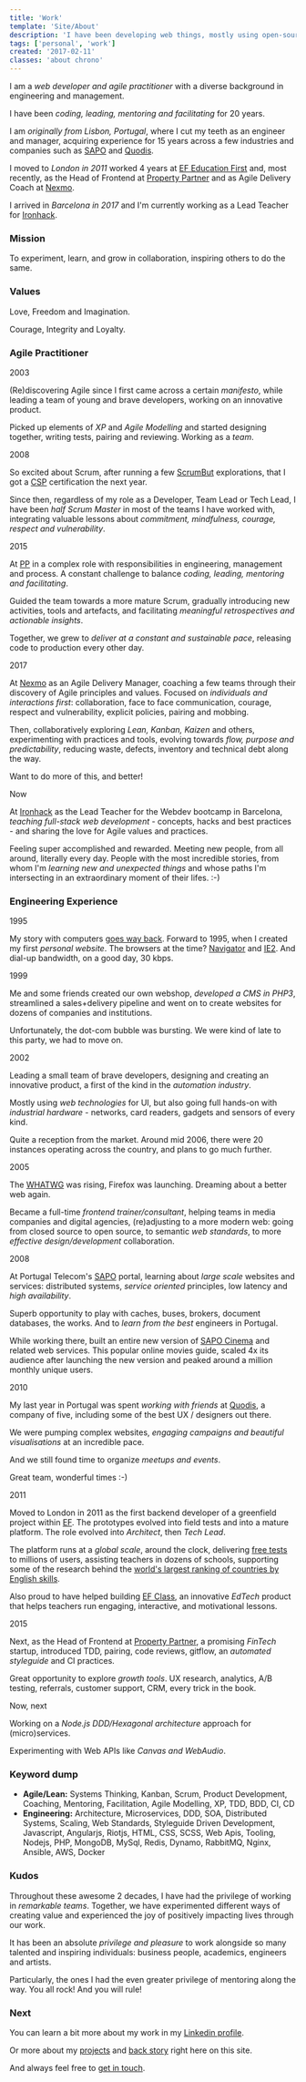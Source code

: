 ```yaml
---
title: 'Work'
template: 'Site/About'
description: 'I have been developing web things, mostly using open-source technologies, since 1995, professionally since 1999, inspired by agile principles since 2004.'
tags: ['personal', 'work']
created: '2017-02-11'
classes: 'about chrono'
---
```


I am a _web developer and agile practitioner_ with a diverse background in engineering and management.

I have been _coding, leading, mentoring and facilitating_ for 20 years.

I am _originally from Lisbon, Portugal_, where I cut my teeth as an engineer and manager, acquiring experience for 15 years across a few industries and companies such as [SAPO](https://sapo.pt) and [Quodis](http://quodis.com/).

I moved to _London in 2011_ worked 4 years at [EF Education First](http://ef.com) and, most recently, as the Head of Frontend at [Property Partner](http://propertypartner.co) and as Agile Delivery Coach at [Nexmo](https://nexmo.com).

I arrived in _Barcelona in 2017_ and I'm currently working as a Lead Teacher for [Ironhack](https://ironhack.com).

### Mission

To experiment, learn, and grow in collaboration, inspiring others to do the same.

### Values

Love, Freedom and Imagination.

Courage, Integrity and Loyalty.

### Agile Practitioner

<p class="year">2003</p>

(Re)discovering Agile since I first came across a certain _manifesto_, while leading a team of young and brave developers, working on an innovative product.

Picked up elements of _XP_ and _Agile Modelling_ and started designing together, writing tests, pairing and reviewing. Working as a _team_.

<p class="year">2008</p>

So excited about Scrum, after running a few [ScrumBut](https://www.scrum.org/resources/what-scrumbut) explorations, that I got a [CSP](https://www.scrumalliance.org/community/profile/atorgal) certification the next year.

Since then, regardless of my role as a Developer, Team Lead or Tech Lead, I have been _half Scrum Master_ in most of the teams I have worked with, integrating valuable lessons about _commitment, mindfulness, courage, respect and vulnerability_.

<p class="year">2015</p>

At [PP](https://propertypartner.co) in a complex role with responsibilities in engineering, management and process. A constant challenge to balance _coding, leading, mentoring and facilitating_.

Guided the team towards a more mature Scrum, gradually introducing new activities, tools and artefacts, and facilitating _meaningful retrospectives and actionable insights_.

Together, we grew to _deliver at a constant and sustainable pace_, releasing code to production every other day.

<p class="year">2017</p>

At [Nexmo](https://nexmo.com) as an Agile Delivery Manager, coaching a few teams through their discovery of Agile principles and values. Focused on _individuals and interactions first_: collaboration, face to face communication, courage, respect and vulnerability, explicit policies, pairing and mobbing.

Then, collaboratively exploring _Lean, Kanban, Kaizen_ and others, experimenting with practices and tools, evolving towards _flow, purpose and predictability_, reducing waste, defects, inventory and technical debt along the way.

Want to do more of this, and better!

<p class="year">Now</p>

At [Ironhack](https://ironhack.com) as the Lead Teacher for the Webdev bootcamp in Barcelona, _teaching full-stack web development_ - concepts, hacks and best practices - and sharing the love for Agile values and practices.

Feeling super accomplished and rewarded. Meeting new people, from all around, literally every day. People with the most incredible stories, from whom I'm _learning new and unexpected things_ and whose paths I'm intersecting in an extraordinary moment of their lifes. :-)

### Engineering Experience

<p class="year">1995</p>

My story with computers [goes way back](/about/story). Forward to 1995, when I created my first _personal website_. The browsers at the time? [Navigator](https://en.wikipedia.org/wiki/Netscape#Early_years) and [IE2](https://en.wikipedia.org/wiki/Internet_Explorer_2). And dial-up bandwidth, on a good day, 30 kbps.

<p class="year">1999</p>

Me and some friends created our own webshop, _developed a CMS in PHP3_, streamlined a sales+delivery pipeline and went on to create websites for dozens of companies and institutions.

Unfortunately, the dot-com bubble was bursting. We were kind of late to this party, we had to move on.

<p class="year">2002</p>

Leading a small team of brave developers, designing and creating an innovative product, a first of the kind in the _automation industry_.

Mostly using _web technologies_ for UI, but also going full hands-on with _industrial hardware_ - networks, card readers, gadgets and sensors of every kind.

Quite a reception from the market. Around mid 2006, there were 20 instances operating across the country, and plans to go much further.

<p class="year">2005</p>

The [WHATWG](https://en.wikipedia.org/wiki/WHATWG) was rising, Firefox was launching. Dreaming about a better web again.

Became a full-time _frontend trainer/consultant_, helping teams in media companies and digital agencies, (re)adjusting to a more modern web: going from closed source to open source, to semantic _web standards_, to more _effective design/development_ collaboration.

<p class="year">2008</p>

At Portugal Telecom's [SAPO](https://sapo.pt) portal, learning about _large scale_ websites and services: distributed systems, _service oriented_ principles, low latency and _high availability_.

Superb opportunity to play with caches, buses, brokers, document databases, the works. And to _learn from the best_ engineers in Portugal.

While working there, built an entire new version of [SAPO Cinema](https://cinema.sapo.pt) and related web services. This popular online movies guide, scaled 4x its audience after launching the new version and peaked around a million monthly unique users.

<p class="year">2010</p>

My last year in Portugal was spent _working with friends_ at [Quodis](http://quodis.com/), a company of five, including some of the best UX / designers out there.

We were pumping complex websites, _engaging campaigns and beautiful visualisations_ at an incredible pace.

And we still found time to organize _meetups and events_.

Great team, wonderful times :-)

<p class="year">2011</p>

Moved to London in 2011 as the first backend developer of a greenfield project within [EF](https://ef.com). The prototypes evolved into field tests and into a mature platform. The role evolved into _Architect_, then _Tech Lead_.

The platform runs at a _global scale_, around the clock, delivering [free tests](https://www.efset.org/) to millions of users, assisting teachers in dozens of schools, supporting some of the research behind the [world's largest ranking of countries by English skills](http://www.ef.co.uk/epi/).

Also proud to have helped building [EF Class](http://class.ef.com/), an innovative _EdTech_ product that helps teachers run engaging, interactive, and motivational lessons.

<p class="year">2015</p>

Next, as the Head of Frontend at [Property Partner](http://propertypartner.co), a promising _FinTech_ startup, introduced TDD, pairing, code reviews, gitflow, an _automated styleguide_ and CI practices.

Great opportunity to explore _growth tools_. UX research, analytics, A/B testing, referrals, customer support, CRM, every trick in the book.

<p class="year">Now, next</p>

Working on a _Node.js DDD/Hexagonal architecture_ approach for (micro)services.

Experimenting with Web APIs like _Canvas and WebAudio_.

### Keyword dump

- **Agile/Lean:** Systems Thinking, Kanban, Scrum, Product Development, Coaching, Mentoring, Facilitation, Agile Modelling, XP, TDD, BDD, CI, CD
- **Engineering:** Architecture, Microservices, DDD, SOA, Distributed Systems, Scaling, Web Standards, Styleguide Driven Development, Javascript, Angularjs, Riotjs, HTML, CSS, SCSS, Web Apis, Tooling, Nodejs, PHP, MongoDB, MySql, Redis, Dynamo, RabbitMQ, Nginx, Ansible, AWS, Docker

### Kudos

Throughout these awesome 2 decades, I have had the privilege of working in _remarkable teams_. Together, we have experimented different ways of creating value and experienced the joy of positively impacting lives through our work.

It has been an absolute _privilege and pleasure_ to work alongside so many talented and inspiring individuals: business people, academics, engineers and artists.

Particularly, the ones I had the even greater privilege of mentoring along the way. You all rock! And you will rule!

### Next

You can learn a bit more about my work in my [Linkedin profile](https://linkedin/in/andretorgal).

Or more about my [projects](/experiments/) and [back story](/about/story) right here on this site.

And always feel free to [get in touch](/about#contact).

